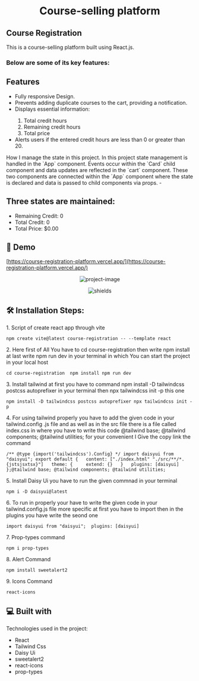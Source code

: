 <h1 align="center" id="title">Course-selling platform</h1>

<p id="description"><h2>Course Registration</h2> This is a course-selling platform built using React.js. <h3>Below are some of its key features:</h3> <h2>Features</h2>
    <ul>
        <li>Fully responsive Design.</li>
        <li>Prevents adding duplicate courses to the cart, providing a notification.</li>
        <li>Displays essential information:</li>
        <ol>
            <li>Total credit hours</li>
            <li>Remaining credit hours</li>
            <li>Total price</li>
        </ol>
        <li>Alerts users if the entered credit hours are less than 0 or greater than 20.</li>
    </ul> How I manage the state in this project. In this project state management is handled in the `App` component. Events occur within the `Card` child component and data updates are reflected in the `cart` component. These two components are connected within the `App` component where the state is declared and data is passed to child components via props. - <h2>Three states are maintained: </h2>
    <ul>
        <li>
            Remaining Credit: <span id="remaining-credit">0</span>
        </li>
        <li>
            Total Credit: <span id="total-credit">0</span>
        </li>
        <li>
            Total Price: <span id="total-price">$0.00</span>
        </li>
    </ul></p>

<h2>🚀 Demo</h2>

[https://course-registration-platform.vercel.app/](https://course-registration-platform.vercel.app/)

<p align="center"><img src="https://socialify.git.ci/NabilKuppu/Course-Registration-pro/image?description=1&amp;language=1&amp;name=1&amp;owner=1&amp;stargazers=1&amp;theme=Dark" alt="project-image"></p>

<p align="center"><img src="https://img.shields.io/github/license/:user/:repo" alt="shields"></p>

<h2>🛠️ Installation Steps:</h2>

<p>1. Script of create react app through vite</p>

```
npm create vite@latest course-registration -- --template react
```

<p>2. Here first of All You have to cd course-registration then write npm install at last write npm run dev in your terminal in which You can start the project in your local host</p>

```
cd course-registration  npm install npm run dev
```

<p>3. Install tailwind at first you have to command npm install -D tailwindcss postcss autoprefixer in your terminal then npx tailwindcss init -p this one</p>

```
npm install -D tailwindcss postcss autoprefixer npx tailwindcss init -p
```

<p>4. For using tailwind properly you have to add the given code in your tailwind.config .js file and as well as in the src file there is a file called index.css in where you have to write this code @tailwind base; @tailwind components; @tailwind utilities; for your convenient I Give the copy link the command</p>

```
/** @type {import('tailwindcss').Config} */ import daisyui from "daisyui"; export default {   content: ["./index.html" "./src/**/*.{jstsjsxtsx}"]   theme: {     extend: {}   }   plugins: [daisyui] };@tailwind base; @tailwind components; @tailwind utilities;
```

<p>5. Install Daisy Ui you have to run the given commnad in your terminal</p>

```
npm i -D daisyui@latest
```

<p>6. To run in properly your have to write the given code in your tailwind.config.js file more specific at first you have to import then in the plugins you have write the seond one</p>

```
import daisyui from "daisyui";  plugins: [daisyui]
```

<p>7. Prop-types command</p>

```
npm i prop-types
```

<p>8. Alert Command</p>

```
npm install sweetalert2
```

<p>9. Icons Command</p>

```
react-icons
```

<h2>💻 Built with</h2>

Technologies used in the project:

- React
- Tailwind Css
- Daisy Ui
- sweetalert2
- react-icons
- prop-types
